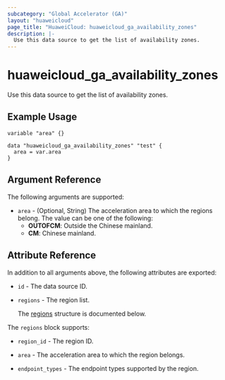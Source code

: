 ```yaml
---
subcategory: "Global Accelerator (GA)"
layout: "huaweicloud"
page_title: "HuaweiCloud: huaweicloud_ga_availability_zones"
description: |-
  Use this data source to get the list of availability zones.
---
```


# huaweicloud_ga_availability_zones

Use this data source to get the list of availability zones.

## Example Usage

```hcl
variable "area" {}

data "huaweicloud_ga_availability_zones" "test" {
  area = var.area
}
```

## Argument Reference

The following arguments are supported:

* `area` - (Optional, String) The acceleration area to which the regions belong.
  The value can be one of the following:
  + **OUTOFCM**: Outside the Chinese mainland.
  + **CM**: Chinese mainland.

## Attribute Reference

In addition to all arguments above, the following attributes are exported:

* `id` - The data source ID.

* `regions` - The region list.

  The [regions](#regions_struct) structure is documented below.

<a name="regions_struct"></a>
The `regions` block supports:

* `region_id` - The region ID.

* `area` - The acceleration area to which the region belongs.

* `endpoint_types` - The endpoint types supported by the region.
